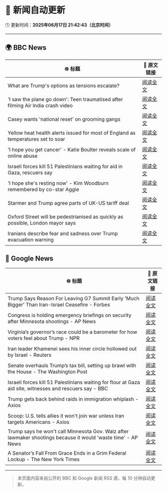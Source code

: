# 🧠 新闻自动更新

🕒 更新时间：**2025年06月17日 21:42:43（北京时间）**

---

## 🌍 BBC News

| 🌐 标题 | 🔗 原文链接 |
|--------|-------------|
| What are Trump's options as tensions escalate? | [阅读全文](https://www.bbc.com/news/articles/cx23e4pzjg3o) |
| 'I saw the plane go down': Teen traumatised after filming Air India crash video | [阅读全文](https://www.bbc.com/news/articles/c0l484l40gyo) |
| Casey wants 'national reset' on grooming gangs | [阅读全文](https://www.bbc.com/news/articles/cvg1xje9wzlo) |
| Yellow heat health alerts issued for most of England as temperatures set to soar | [阅读全文](https://www.bbc.com/news/articles/ce3n8kgdj50o) |
| 'I hope you get cancer' - Katie Boulter reveals scale of online abuse | [阅读全文](https://www.bbc.com/sport/tennis/articles/cj42rvdk2k4o) |
| Israeli forces kill 51 Palestinians waiting for aid in Gaza, rescuers say | [阅读全文](https://www.bbc.com/news/articles/c74zj9kv2xjo) |
| 'I hope she's resting now' - Kim Woodburn remembered by co-star Aggie | [阅读全文](https://www.bbc.com/news/articles/cd783228vvro) |
| Starmer and Trump agree parts of UK-US tariff deal | [阅读全文](https://www.bbc.com/news/articles/cy8gxp7dvepo) |
| Oxford Street will be pedestrianised as quickly as possible, London mayor says | [阅读全文](https://www.bbc.com/news/articles/cy5e555g5qro) |
| Iranians describe fear and sadness over Trump evacuation warning | [阅读全文](https://www.bbc.com/news/articles/c3d19nm21kko) |

## 📰 Google News

| 🌐 标题 | 🔗 原文链接 |
|--------|-------------|
| Trump Says Reason For Leaving G7 Summit Early 'Much Bigger' Than Iran-Israel Ceasefire - Forbes | [阅读全文](https://news.google.com/rss/articles/CBMi9AFBVV95cUxOdHlSbjUxOHRNVnF1U3NWMXlvVUtueXJnLUFPd2lxMml6TWJZNGdkUHRmZG56WG91UElfTjY2cGpXRnFsOUFhaXR4NVF6QTMtUnFfa1pHR3E5X1lTVFc4STdua0FNZEhhaThWczNtMnROZlpSbUJEYlRtQVozT3Z2X1o0NGFtWFl3T09kbVo2Mk9mQTFYaDBMdGl3bnIyeDViRGJhNENRYktrSndEb3liOEZ0ZWxKdlpGMExSZHpoRUJvM2xCU3VoSk5GSGt4OFA5VHVYNlVLYXlBLU4wcUpmSzh6YkdBVE5XMGV2TkNaay1mMHFX?oc=5) |
| Congress is holding emergency briefings on security after Minnesota shootings - AP News | [阅读全文](https://news.google.com/rss/articles/CBMipwFBVV95cUxOMG5SbFZmZm1MQkxmanZ0ZURQb05HQlg0b2NkSFRvVFpDZ1FJclZJakRFNzJnMGtUQmRNbFVtNVlRbGI2MGlINm1FSEcxU3VTc2xnempRWTRoSEoxamNlX0FWSXl6cTBSaG1IQnZ1ckp3YzUtN25seW1BemlIUFVjekRRS0p5UXItcDg3ZDBtb0VrZDRMSjVCc3VNMk95cUd3dWMwV201NA?oc=5) |
| Virginia’s governor’s race could be a barometer for how voters feel about Trump - NPR | [阅读全文](https://news.google.com/rss/articles/CBMivwFBVV95cUxQejFwT0duN0FOYlpxTkswNjRMck9PUHlvNWFWdkFpRGFKVzdHcVpfX3NDbzNFM09sMlliQWxjUHVBWHh6THZrOWdrVUQtMDhWNDRQOXhUQTVLM3prc3paLW13NWYwLWFEV3VyRUNsVUo3eHc1VlFtdHZsVjJtN0hCOEVFanNuYVhGUUpXMi1ENjlXNmNxd01yY21IYnZpU2pRZ3h6UE1WQUJzaWEteVBWN3ZCM3VIbzRBdkVOVkhUYw?oc=5) |
| Iran leader Khamenei sees his inner circle hollowed out by Israel - Reuters | [阅读全文](https://news.google.com/rss/articles/CBMiuwFBVV95cUxPNDFYazhGZHF2VHc5RUNtTklnSGdzcldDZ0JSU00zeHlDVEV4RmFaVERUbjEtSUJxdmF4MEU1SXNpSDdVWkJDQ2xWZFc4RzlobmluWHpDSUp5ZWo4Z1VTNzU2Q1prckIxZ1FYY055NWVGeFg3UzhBb04xWnMwUVpiQ3N0WW5IX2d2YzQ5UUpLX0ZrdEpwNWFjTUUwR3ZlV0ZiMUtJNExfdFlmbUUyMmY1Yk93XzVOV2ladUF3?oc=5) |
| Senate overhauls Trump’s tax bill, setting up brawl with the House - The Washington Post | [阅读全文](https://news.google.com/rss/articles/CBMipAFBVV95cUxNZmZ1OTZ5TVRnLWNwTlh2ZGxpYjl0QWxmc0JOcUo1SG9YVDdHbmRKdHhyeDdGZElVZmgyeTlINm0wSzh0SlBqdi1TRUsxZjdaRzA2a0JJZ1AtdEp0SmpsR0hEaGg2eHhxVHJiRm9KV3hwZ3RiZVNKVjJVUi02SmNqanFZU2RnWXNIOUxCYVdRc2xiT2JMR1d5emk5RGJqSWRXYmNMRA?oc=5) |
| Israeli forces kill 51 Palestinians waiting for flour at Gaza aid site, witnesses and rescuers say - BBC | [阅读全文](https://news.google.com/rss/articles/CBMiWkFVX3lxTFB0ajBFcGJESGZmYmUtZERCcTdxTmZuS3l0RENOTDRZWjdrVm1DZ2lUVm9DRjBoQ0tLbk54MEF6UlhkYlBUWUFPVmxNa1lPcW1rZXh5cWhXME1qd9IBX0FVX3lxTE1tTWhOc2dHalJudW9yOUhuZWgweGkwalJIRkVHU0pUV0hPaEhvU2VaZkZxX1FDS1IxdDQ2X0hzcUtCNDh2Q3E2SkVvZ0dScHh5M3d0clhNVHdoS0xodWZz?oc=5) |
| Trump gets back behind raids in immigration whiplash - Axios | [阅读全文](https://news.google.com/rss/articles/CBMic0FVX3lxTE9DWU9zcDJ2SmpZMk9QQldqTUZKdGVFS0xmNHB0VjQxaWllRnFsQ3YzZzA3aDBrVndtbnJHQnMxVFBGSE9xdDB3WDhVelRCREU1ZWFhX2NfR0VxUkZwV3lKM0ZrRG0td3l4cGdPNThyRm40SG8?oc=5) |
| Scoop: U.S. tells allies it won't join war unless Iran targets Americans - Axios | [阅读全文](https://news.google.com/rss/articles/CBMie0FVX3lxTE93TGdmWXNTVElMdlZBVXBuYW9NYkN2Y3M2NnU3eGF6aTJtdUhPU3otZ0VualZxRC1vQkdrNVpveXByZHlrRU1xbjhfdV9XcEQtRVh0cFhEN05WbFpEZmFKNDVkZlZQdTdpdDNodGZIUmVNZ05JejI2Tk0tUQ?oc=5) |
| Trump says he won't call Minnesota Gov. Walz after lawmaker shootings because it would 'waste time' - AP News | [阅读全文](https://news.google.com/rss/articles/CBMiogFBVV95cUxOSXpKaDUxbEZhUDJVcjRSVW5yUm5LdW9ONXYyZFo1UTd6R0JJQ3FjZDNTRF91VW9IUEpRWm13ZDVTa3BXSWtGQUt6RlhEcERhTjZOYkdnZ25pV2I0Z1o0QkNOZC0zTDJ1UnFnODJ5Y2VYYURiSjNaUjFBbl93UUlUdlRzdHZ6cUFyS1NnOHR6dW5LVzlBdVVERzBKMllyRDRkVmc?oc=5) |
| A Senator’s Fall From Grace Ends in a Grim Federal Lockup - The New York Times | [阅读全文](https://news.google.com/rss/articles/CBMie0FVX3lxTE1BLWN4aVpaNWszR3c4Z1NPdy1zQUlxWmpCeUVlSVgyWGRmXzY0ZFYxSWpRMFN4bzFOaXZNWUk4eElTbjFlNEo5QjZCOWpkZ0ZweEpSLWJJblc3cHgxaFZSOFAxRUhLT1UwQnNYRlYwSVNUZ1ZqV0E4SkhuMA?oc=5) |

---
> 本页面内容来自公开的 BBC 和 Google 新闻 RSS 源，每 10 分钟自动更新。